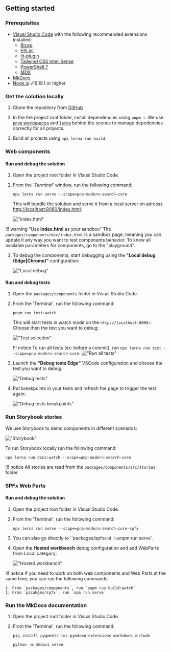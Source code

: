 ## Getting started

### Prerequisites

- [Visual Studio Code](https://code.visualstudio.com/) with the following recommended extensions installed:
    - [Bicep](https://marketplace.visualstudio.com/items?itemName=ms-azuretools.vscode-bicep)
    - [ESLint](https://marketplace.visualstudio.com/items?itemName=dbaeumer.vscode-eslint)
    - [lit-plugin](https://marketplace.visualstudio.com/items?itemName=runem.lit-plugin)
    - [Tailwind CSS IntelliSense](https://marketplace.visualstudio.com/items?itemName=bradlc.vscode-tailwindcss)
    - [PowerShell 7](https://marketplace.visualstudio.com/items?itemName=ms-vscode.PowerShell)
    - [MDX](https://marketplace.visualstudio.com/items?itemName=unifiedjs.vscode-mdx)
- [MkDocs](https://www.mkdocs.org/user-guide/installation/)
- [Node.js]() v16.19.1 or higher

### Get the solution locally

1. Clone the repository from [GitHub](https://github.com/microsoft-search/pnp-modern-search-core-components)

1. In the the project root folder, install dependencies using `pnpm i`. We use [`pnpm` workspaces](https://pnpm.io/workspaces) and [`lerna`](https://lerna.js.org/) behind the scenes to manage depedencies correctly for all projects.
1. Build all projects using `npx lerna run build`

### Web components

#### Run and debug the solution

1. Open the project root folder in Visual Studio Code.
1. From the _'Terminal'_ window, run the following command:

    `npx lerna run serve --scope=pnp-modern-search-core`

    This will bundle the solution and serve it from a local server on adresss [http://localhost:8080/index.html](http://localhost:8080/index.html):

    !["index.html"](../assets/localhost_index.png)

!!! warning "Use **index.html** as your sandbox"
    The `packages/components/dev/index.html` is a sandbox page, meaning you can update it any way you want to test components behavior. To know all available parameters for components, go to the "playground".

1. To debug the components, start debugging using the **"Local debug (Edge|Chrome)"** configuration:

    !["Local debug"](../assets/local_debug.png)

#### Run and debug tests

1. Open the `packages/components` folder in Visual Studio Code.
1. From the 'Terminal', run the following command:

    `pnpm run test:watch`

    This will start tests in watch mode on the `http://localhost:8000/`. Choose then the test you want to debug:

    !["Test selection"](../assets/test_selection.png)

    !!! notice
        To run all tests (ex: before a commit), run `npx lerna run test --scope=pnp-modern-search-core`:
        !["Run all tests"](../assets/run_all_tests.png)

1. Launch the **"Debug tests Edge"** VSCode configuration and choose the test you want to debug:

    !["Debug tests"](../assets/debug_tests.png)

1. Put breakpoints in your tests and refresh the page to trigger the test again:

    !["Debug tests breakpoints"](../assets/debug_tests_breakpoints.png)

### Run Storybook stories 

We use Storybook to demo components in different scenarios:

!["Storybook"](../assets/storybook.png)

To run Storybook locally run the following command:

`npx lerna run docs:watch --scope=pnp-modern-search-core`   

!!! notice
    All stories are read from the `packages/components/src/stories` folder.

### SPFx Web Parts

#### Run and debug the solution

1. Open the project root folder in Visual Studio Code.
1. From the 'Terminal', run the following command:

    `npx lerna run serve --scope=pnp-modern-search-core-spfx`

1. You can also go directly to ``packages/spfx` and run `npm run serve`.
1. Open the **Hosted workbench** debug configuration and add WebParts from Local category:

    !["Hosted workbench"](../assets/hosted_workbench.png)


!!! notice
    If you need to work on both web components and Web Parts at the same time, you can run the following commands
    
    1. From `packages/components`, run `pnpm run build:watch` 
    1. From `pacakges/spfx`, run `npm run serve`

### Run the MkDocs documentation

1. Open the project root folder in Visual Studio Code.
1. From the 'Terminal', run the following command:

    `pip install pygments toc pymdown-extensions markdown_include`

    `python -m mkdocs serve`
